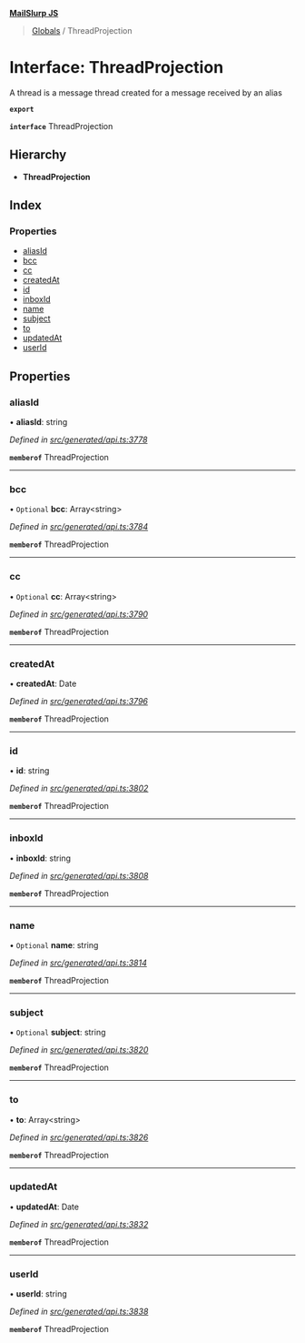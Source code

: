 **[MailSlurp JS](../README.md)**

> [Globals](../README.md) / ThreadProjection

# Interface: ThreadProjection

A thread is a message thread created for a message received by an alias

**`export`** 

**`interface`** ThreadProjection

## Hierarchy

* **ThreadProjection**

## Index

### Properties

* [aliasId](threadprojection.md#aliasid)
* [bcc](threadprojection.md#bcc)
* [cc](threadprojection.md#cc)
* [createdAt](threadprojection.md#createdat)
* [id](threadprojection.md#id)
* [inboxId](threadprojection.md#inboxid)
* [name](threadprojection.md#name)
* [subject](threadprojection.md#subject)
* [to](threadprojection.md#to)
* [updatedAt](threadprojection.md#updatedat)
* [userId](threadprojection.md#userid)

## Properties

### aliasId

•  **aliasId**: string

*Defined in [src/generated/api.ts:3778](https://github.com/mailslurp/mailslurp-client/blob/359c034/src/generated/api.ts#L3778)*

**`memberof`** ThreadProjection

___

### bcc

• `Optional` **bcc**: Array\<string>

*Defined in [src/generated/api.ts:3784](https://github.com/mailslurp/mailslurp-client/blob/359c034/src/generated/api.ts#L3784)*

**`memberof`** ThreadProjection

___

### cc

• `Optional` **cc**: Array\<string>

*Defined in [src/generated/api.ts:3790](https://github.com/mailslurp/mailslurp-client/blob/359c034/src/generated/api.ts#L3790)*

**`memberof`** ThreadProjection

___

### createdAt

•  **createdAt**: Date

*Defined in [src/generated/api.ts:3796](https://github.com/mailslurp/mailslurp-client/blob/359c034/src/generated/api.ts#L3796)*

**`memberof`** ThreadProjection

___

### id

•  **id**: string

*Defined in [src/generated/api.ts:3802](https://github.com/mailslurp/mailslurp-client/blob/359c034/src/generated/api.ts#L3802)*

**`memberof`** ThreadProjection

___

### inboxId

•  **inboxId**: string

*Defined in [src/generated/api.ts:3808](https://github.com/mailslurp/mailslurp-client/blob/359c034/src/generated/api.ts#L3808)*

**`memberof`** ThreadProjection

___

### name

• `Optional` **name**: string

*Defined in [src/generated/api.ts:3814](https://github.com/mailslurp/mailslurp-client/blob/359c034/src/generated/api.ts#L3814)*

**`memberof`** ThreadProjection

___

### subject

• `Optional` **subject**: string

*Defined in [src/generated/api.ts:3820](https://github.com/mailslurp/mailslurp-client/blob/359c034/src/generated/api.ts#L3820)*

**`memberof`** ThreadProjection

___

### to

•  **to**: Array\<string>

*Defined in [src/generated/api.ts:3826](https://github.com/mailslurp/mailslurp-client/blob/359c034/src/generated/api.ts#L3826)*

**`memberof`** ThreadProjection

___

### updatedAt

•  **updatedAt**: Date

*Defined in [src/generated/api.ts:3832](https://github.com/mailslurp/mailslurp-client/blob/359c034/src/generated/api.ts#L3832)*

**`memberof`** ThreadProjection

___

### userId

•  **userId**: string

*Defined in [src/generated/api.ts:3838](https://github.com/mailslurp/mailslurp-client/blob/359c034/src/generated/api.ts#L3838)*

**`memberof`** ThreadProjection
